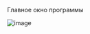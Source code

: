 Главное окно программы

![image](https://user-images.githubusercontent.com/73188898/204733807-9627778a-557d-497f-b8af-19aa78dd5724.png)
